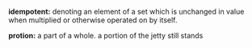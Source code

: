 **idempotent:**
denoting an element of a set which is unchanged in value when multiplied or otherwise operated on by itself.

**protion:**
a part of a whole.
a portion of the jetty still stands

